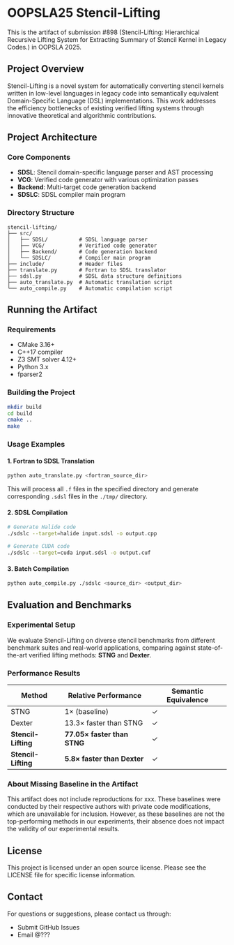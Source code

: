 # OOPSLA25 Stencil-Lifting

This is the artifact of submission #898 (Stencil-Lifting: Hierarchical Recursive Lifting System for Extracting Summary of Stencil Kernel in Legacy Codes.) in OOPSLA 2025.

## Project Overview

Stencil-Lifting is a novel system for automatically converting stencil kernels written in low-level languages in legacy code into semantically equivalent Domain-Specific Language (DSL) implementations. This work addresses the efficiency bottlenecks of existing verified lifting systems through innovative theoretical and algorithmic contributions.

## Project Architecture

### Core Components

- **SDSL**: Stencil domain-specific language parser and AST processing
- **VCG**: Verified code generator with various optimization passes
- **Backend**: Multi-target code generation backend
- **SDSLC**: SDSL compiler main program

### Directory Structure

```
stencil-lifting/
├── src/
│   ├── SDSL/          # SDSL language parser
│   ├── VCG/           # Verified code generator
│   ├── Backend/       # Code generation backend
│   └── SDSLC/         # Compiler main program
├── include/           # Header files
├── translate.py       # Fortran to SDSL translator
├── sdsl.py            # SDSL data structure definitions
├── auto_translate.py  # Automatic translation script
└── auto_compile.py    # Automatic compilation script
```


## Running the Artifact

### Requirements

- CMake 3.16+
- C++17 compiler
- Z3 SMT solver 4.12+
- Python 3.x
- fparser2

### Building the Project



```bash
mkdir build
cd build
cmake ..
make
```

### Usage Examples

#### 1. Fortran to SDSL Translation

```bash
python auto_translate.py <fortran_source_dir>
```

This will process all `.f` files in the specified directory and generate corresponding `.sdsl` files in the `./tmp/` directory.

#### 2. SDSL Compilation

```bash
# Generate Halide code
./sdslc --target=halide input.sdsl -o output.cpp

# Generate CUDA code
./sdslc --target=cuda input.sdsl -o output.cuf
```

#### 3. Batch Compilation

```bash
python auto_compile.py ./sdslc <source_dir> <output_dir>

```
## Evaluation and Benchmarks

### Experimental Setup

We evaluate Stencil-Lifting on diverse stencil benchmarks from different benchmark suites and real-world applications, comparing against state-of-the-art verified lifting methods: **STNG** and **Dexter**.

### Performance Results

| Method | Relative Performance | Semantic Equivalence |
|--------|---------------------|---------------------|
| STNG | 1× (baseline) | ✓ |
| Dexter | 13.3× faster than STNG | ✓ |
| **Stencil-Lifting** | **77.05× faster than STNG** | ✓ |
| **Stencil-Lifting** | **5.8× faster than Dexter** | ✓ |

### About Missing Baseline in the Artifact

This artifact does not include reproductions for xxx. These baselines were conducted by their respective authors with private code modifications, which are unavailable for inclusion. However, as these baselines are not the top-performing methods in our experiments, their absence does not impact the validity of our experimental results.

## License

This project is licensed under an open source license. Please see the LICENSE file for specific license information.

## Contact

For questions or suggestions, please contact us through:
- Submit GitHub Issues
- Email @???
